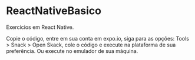 # ReactNativeBasico
Exercícios em React Native.

Copie o código, entre em sua conta em expo.io, siga para as opções:
Tools > Snack > Open Skack, cole o código e execute na plataforma de sua preferência.
Ou execute no emulador de sua máquina.
